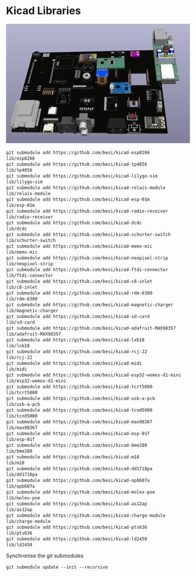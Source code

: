 # Kicad Libraries

![](screenshot.png)

    git submodule add https://github.com/besi/kicad-esp8266             lib/esp8266
    git submodule add https://github.com/besi/kicad-tp4056              lib/tp4056
    git submodule add https://github.com/besi/kicad-lilygo-sim          lib/lilygo-sim
    git submodule add https://github.com/besi/kicad-relais-module       lib/relais-module
    git submodule add https://github.com/besi/kicad-esp-01m             lib/esp-01m
    git submodule add https://github.com/besi/kicad-radio-receiver      lib/radio-receiver
    git submodule add https://github.com/besi/kicad-dcdc                lib/dcdc
    git submodule add https://github.com/besi/kicad-schurter-switch     lib/schurter-switch
    git submodule add https://github.com/besi/kicad-mems-mic            lib/mems-mic
    git submodule add https://github.com/besi/kicad-neopixel-strip      lib/neopixel-strip
    git submodule add https://github.com/besi/kicad-ftdi-connector      lib/ftdi-connector
    git submodule add https://github.com/besi/kicad-c8-inlet            lib/c8-inlet
    git submodule add https://github.com/besi/kicad-rdm-6300            lib/rdm-6300
    git submodule add https://github.com/besi/kicad-magnetic-charger    lib/magnetic-charger
    git submodule add https://github.com/besi/kicad-sd-card             lib/sd-card
    git submodule add https://github.com/besi/kicad-adafruit-MAX98357   lib/adafruit-MAX98357
    git submodule add https://github.com/besi/kicad-lxb18               lib/lxb18
    git submodule add https://github.com/besi/kicad-rcj-22              lib/rcj-22
    git submodule add https://github.com/besi/kicad-midi                lib/midi
    git submodule add https://github.com/besi/kicad-esp32-wemos-d1-mini lib/esp32-wemos-d1-mini
    git submodule add https://github.com/besi/kicad-tcrt5000            lib/tcrt5000
    git submodule add https://github.com/besi/kicad-usb-a-pcb           lib/usb-a-pcb
    git submodule add https://github.com/besi/kicad-tcnd5000            lib/tcnd5000
    git submodule add https://github.com/besi/kicad-max98367            lib/max98367
    git submodule add https://github.com/besi/kicad-esp-01f             lib/esp-01f    
    git submodule add https://github.com/besi/kicad-bme280              lib/bme280
    git submodule add https://github.com/besi/kicad-m18                 lib/m18
    git submodule add https://github.com/besi/kicad-dd1718pa            lib/dd1718pa
    git submodule add https://github.com/besi/kicad-opb607a             lib/opb607a
    git submodule add https://github.com/besi/kicad-molex-poe           lib/molex-poe
    git submodule add https://github.com/besi/kicad-as12ap              lib/as12ap
    git submodule add https://github.com/besi/kicad-charge-module       lib/charge-module
    git submodule add https://github.com/besi/kicad-pts636              lib/pts636
    git submodule add https://github.com/besi/kicad-ld2450              lib/ld2450


Synchronise the git submodules

    git submodule update --init --recursive
